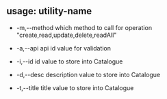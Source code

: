 

## usage: utility-name

 - -m,--method <arg>   which method to call for operation "create,read,update,delete,readAll"

  

 - -a,--api <arg>      api id value for validation

  

 - -i,--id <arg>       id value to store into Catalogue

  

 - -d,--desc <arg>     description value to store into Catalogue

  

 - -t,--title <arg>    title value to store into Catalogue

<!--stackedit_data:
eyJoaXN0b3J5IjpbMjAzOTYzNTYyLC03MTA1Mjg3MCwtMTc0Nj
I1ODMxMywtMTAzNDM1NjUxNywxNDI4OTk3NzI4LC02NTQyMTE2
MTAsNjQ1MTE5ODgzLC04NTk1NDQ0MTksOTY1NjM3NDczLC0xMz
gyMTE1MzQxLDMwODczMDUzOSwtMTM0MjIzMjE4LDgxOTE1NTE4
MCwtMTY4NTk0NDUxMiw4NDE3MTg2MjIsNjE0NjAxNTg4LDE2OT
U0NzU5MzEsLTE2NjI2NDk4NzgsNDU4ODk0Mjc2LC0xODE2MDU3
Njk3XX0=
-->